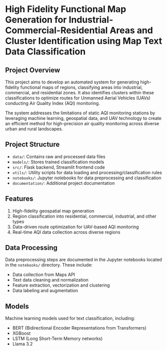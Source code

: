 # High Fidelity Functional Map Generation for Industrial-Commercial-Residential Areas and Cluster Identification using Map Text Data Classification

## Project Overview

This project aims to develop an automated system for generating high-fidelity functional maps of regions, classifying areas into industrial, commercial, and residential zones. It also identifies clusters within these classifications to optimize routes for Unmanned Aerial Vehicles (UAVs) conducting Air Quality Index (AQI) monitoring.

The system addresses the limitations of static AQI monitoring stations by leveraging machine learning, geospatial data, and UAV technology to create an efficient method for high-precision air quality monitoring across diverse urban and rural landscapes.

## Project Structure

- `data/`: Contains raw and processed data files
- `models/`: Stores trained classification models
- `src/`: Flask backend, Streamlit frontend code
- `utils/`: Utility scripts for data loading and processing/classification rules
- `notebooks/`: Jupyter notebooks for data preprocessing and classification
- `documentation/`: Additional project documentation

## Features

1. High-fidelity geospatial map generation
2. Region classification into residential, commercial, industrial, and other types
3. Data-driven route optimization for UAV-based AQI monitoring
4. Real-time AQI data collection across diverse regions


## Data Processing

Data preprocessing steps are documented in the Jupyter notebooks located in the `notebooks/` directory. These include:

- Data collection from Maps API
- Text data cleaning and normalization
- Feature extraction, vectorization and clustering
- Data labeling and augmentation

## Models

Machine learning models used for text classification, including:

- BERT (Bidirectional Encoder Representations from Transformers)
- XGBoost
- LSTM (Long Short-Term Memory networks)
- Llama 3.2